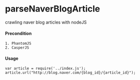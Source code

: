 # parseNaverBlogArticle
crawling naver blog articles with nodeJS

#### Precondition
    1. PhantomJS
    2. CasperJS


#### Usage
    var article = require('../index.js');
    article.url("http://blog.naver.com/{blog_id}/{article_id}");

